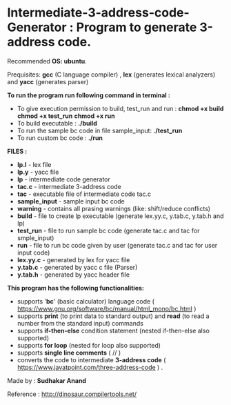 # Intermediate-3-address-code-Generator : Program to generate 3-address code.

Recommended **OS: ubuntu**.

Prequisites: **gcc** (C language compiler) , **lex** (generates lexical analyzers) and **yacc** (generates parser) 

**To run the program run following command in terminal :**
- To give execution permission to build, test_run and run : **chmod +x build**
							    **chmod +x test_run**
							    **chmod +x run**
- To build executable : **./build**
- To run the sample bc code in file sample_input: **./test_run**
- To run custom bc code : **./run**

**FILES :**
- **lp.l**	 - lex file
- **lp.y** 	 - yacc file
- **lp**   	 - intermediate code generator
- **tac.c**	 - intermediate 3-address code
- **tac**		 - executable file of intermediate code tac.c
- **sample_input** - sample input bc code
- **warning**	 - contains all prasing warnings (like: shift/reduce conflicts)
- **build**	 - file to create lp executable (generate lex.yy.c, y.tab.c, y.tab.h and lp) 
- **test_run**	 - file to run sample bc code (generate tac.c and tac for smple_input)
- **run**		 - file to run bc code given by user (generate tac.c and tac for user input code)
- **lex.yy.c**	 - generated by lex for yacc file
- **y.tab.c**	 - generated by yacc c file (Parser)
- **y.tab.h**	 - generated by yacc header file

**This program has the following functionalities:**
- supports '**bc**' (basic calculator) language code ( https://www.gnu.org/software/bc/manual/html_mono/bc.html )
- supports **print** (to print data to standard output) and **read** (to read a number from the standard input) commands
- supports **if-then-else** condition statement (nested if-then-else also supported)
- supports **for loop** (nested for loop also supported)
- supports **single line comments** ( // )
- converts the code to intermediate **3-address code** ( https://www.javatpoint.com/three-address-code ) .

Made by : **Sudhakar Anand**

Reference : http://dinosaur.compilertools.net/
